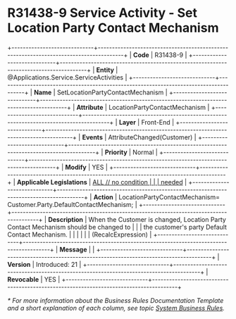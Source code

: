 ﻿---
erp.type: front-end-business-rule
erp.entity: Applications.Service.ServiceActivities
---

# R31438-9 Service Activity - Set Location Party Contact Mechanism
+-----------------------------+---------------------------------------------------------------------------------------+
| **Code**                    | R31438-9                                                                              |
+-----------------------------+---------------------------------------------------------------------------------------+
| **Entity**                  | @Applications.Service.ServiceActivities                                               |
+-----------------------------+---------------------------------------------------------------------------------------+
| **Name**                    | SetLocationPartyContactMechanism                                                      |
+-----------------------------+---------------------------------------------------------------------------------------+
| **Attribute**               | LocationPartyContactMechanism                                                         |
+-----------------------------+---------------------------------------------------------------------------------------+
| **Layer**                   | Front-End                                                                             |
+-----------------------------+---------------------------------------------------------------------------------------+
| **Events**                  | AttributeChanged(Customer)                                                            |
+-----------------------------+---------------------------------------------------------------------------------------+
| **Priority**                | Normal                                                                                |
+-----------------------------+---------------------------------------------------------------------------------------+
| **Modify**                  | YES                                                                                   |
+-----------------------------+---------------------------------------------------------------------------------------+
| **Applicable Legislations** | [ALL // no condition                                                                  |
|                             | needed](xref:applicable-legislations)                                                 |
+-----------------------------+---------------------------------------------------------------------------------------+
| **Action**                  | LocationPartyContactMechanism= Customer.Party.DefaultContactMechanism;                |
+-----------------------------+---------------------------------------------------------------------------------------+
| **Description**             | When the Customer is changed, Location Party Contact Mechanism should be changed to   |
|                             | the customer\'s party Default Contact Mechanism.                                      |
|                             |                                                                                       |
|                             | (RecalcExpression)                                                                    |
+-----------------------------+---------------------------------------------------------------------------------------+
| **Message**                 |                                                                                       |
+-----------------------------+---------------------------------------------------------------------------------------+
| **Version**                 | Introduced: 21                                                                        |
+-----------------------------+---------------------------------------------------------------------------------------+
| **Revocable**               | YES                                                                                   |
+-----------------------------+---------------------------------------------------------------------------------------+

*\* For more information about the Business Rules Documentation Template and a short explanation of each column, see
topic [System Business Rules](../templates/template-description-system-business-rules.md).*
